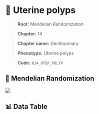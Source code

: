 # 🧪 Uterine polyps

> **Root:** Mendelian Randomization

> **Chapter:** 14  

> **Chapter name:** Genitourinary

> **Phenotype:** Uterine polyps  

> **Code:** `N14_UTER_POLYP`

## 🧬 Mendelian Randomization  

<img src="/MR/Figures/Forward/N14_UTER_POLYP.png"/>

## 📊 Data Table

<CsvTableMRF src="/public/MR/Data/Forward/N14_UTER_POLYP.csv"/>
